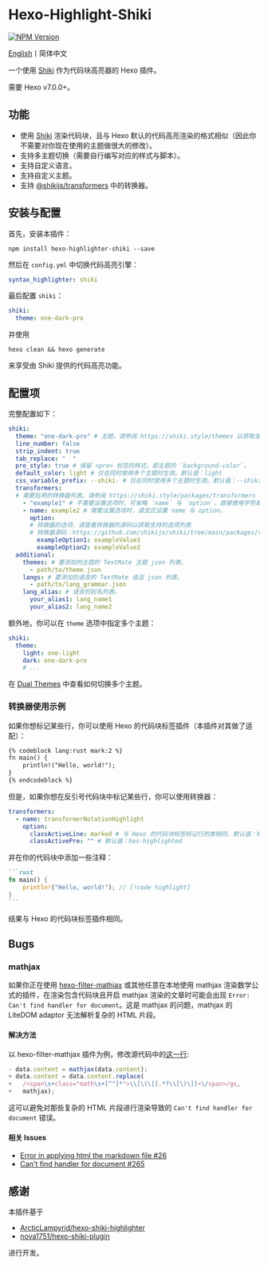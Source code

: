 # Hexo-Highlight-Shiki
[![NPM Version](https://img.shields.io/npm/v/hexo-highlighter-shiki?style=flat)](https://www.npmjs.com/package/hexo-highlighter-shiki)

[English](README.md)丨简体中文

一个使用 [Shiki](https://github.com/shikijs/shiki) 作为代码块高亮器的 Hexo 插件。

需要 Hexo v7.0.0+。

## 功能
- 使用 [Shiki](https://github.com/shikijs/shiki) 渲染代码块，且与 Hexo 默认的代码高亮渲染的格式相似（因此你不需要对你现在使用的主题做很大的修改）。
- 支持多主题切换（需要自行编写对应的样式与脚本）。
- 支持自定义语言。
- 支持自定义主题。
- 支持 [@shikijs/transformers](https://shiki.style/packages/transformers) 中的转换器。

## 安装与配置
首先，安装本插件：
```shell
npm install hexo-highlighter-shiki --save
```

然后在 `config.yml` 中切换代码高亮引擎：
```yaml
syntax_highlighter: shiki
```

最后配置 `shiki`：
```yaml
shiki:
  theme: one-dark-pro
```
并使用
```shell
hexo clean && hexo generate
```
来享受由 Shiki 提供的代码高亮功能。

## 配置项
完整配置如下：
```yaml
shiki:
  theme: "one-dark-pro" # 主题，请参阅 https://shiki.style/themes 以获取支持的主题列表。
  line_number: false
  strip_indent: true
  tab_replace: "  "
  pre_style: true # 保留 <pre> 标签的样式，即主题的 `background-color`。
  default_color: light # 仅在同时使用多个主题时生效。默认值：light
  css_variable_prefix: --shiki- # 仅在同时使用多个主题时生效。默认值：--shiki-
  transformers:
  # 需要启用的转换器列表。请参阅 https://shiki.style/packages/transformers 以获取支持的转换器列表。
    - "example1" # 不需要设置选项时，可省略 `name` 与 `option`，直接使用字符串。
    - name: example2 # 需要设置选项时，请显式设置 name 与 option。
      option:
      # 转换器的选项，请查看转换器的源码以获取支持的选项列表
      # 转换器源码：https://github.com/shikijs/shiki/tree/main/packages/transformers/src/transformers
        exampleOption1: exampleValue1
        exampleOption2: exampleValue2
  additional:
    themes: # 要添加的主题的 TextMate 主题 json 列表。
      - path/to/theme.json
    langs: # 要添加的语言的 TextMate 语法 json 列表。
      - path/to/lang_grammar.json
    lang_alias: # 语言的别名列表。
      your_alias1: lang_name1
      your_alias2: lang_name2
```

额外地，你可以在 `theme` 选项中指定多个主题：
```yaml
shiki:
  theme:
    light: one-light
    dark: one-dark-pro
    # ...
```
在 [Dual Themes](https://shiki.style/guide/dual-themes) 中查看如何切换多个主题。

### 转换器使用示例
如果你想标记某些行，你可以使用 Hexo 的代码块标签插件（本插件对其做了适配）：
```markdown
{% codeblock lang:rust mark:2 %}
fn main() {
    println!("Hello, world!");
}
{% endcodeblock %}
```

但是，如果你想在反引号代码块中标记某些行，你可以使用转换器：
```yaml
transformers:
  - name: transformerNotationHighlight
    option:
      classActiveLine: marked # 与 Hexo 的代码块标签标记行的类相同，默认值：highlighted
      classActivePre: "" # 默认值：has-highlighted
```
并在你的代码块中添加一些注释：
````markdown
```rust
fn main() {
    println!("Hello, world!"); // [!code highlight]
}
```
````
结果与 Hexo 的代码块标签插件相同。

## Bugs
### mathjax
如果你正在使用 [hexo-filter-mathjax](https://github.com/next-theme/hexo-filter-mathjax) 或其他任意在本地使用 mathjax 渲染数学公式的插件，在渲染包含代码块且开启 mathjax 渲染的文章时可能会出现 `Error: Can't find handler for document`。这是 mathjax 的问题，mathjax 的 LiteDOM adaptor 无法解析复杂的 HTML 片段。

#### 解决方法
以 hexo-filter-mathjax 插件为例，修改源代码中的[这一行](https://github.com/next-theme/hexo-filter-mathjax/blob/20dc61352f8cf4d19425ad1833eb72b467c212ef/index.js#L20C3-L20C40):
```js
- data.content = mathjax(data.content);
+ data.content = data.content.replace(
+   /<span\s+class="math\s+[^"]*">\\[\(\[].*?\\[\)\]]<\/span>/gs,
+   mathjax);
```
这可以避免对那些复杂的 HTML 片段进行渲染导致的 `Can't find handler for document` 错误。

#### 相关 Issues
- [Error in applying html the markdown file #26](https://github.com/next-theme/hexo-filter-mathjax/issues/26)
- [Can't find handler for document #265](https://github.com/mathjax/MathJax-src/issues/265)

## 感谢
本插件基于
- [ArcticLampyrid/hexo-shiki-highlighter](https://github.com/ArcticLampyrid/hexo-shiki-highlighter)
- [nova1751/hexo-shiki-plugin](https://github.com/nova1751/hexo-shiki-plugin)

进行开发。